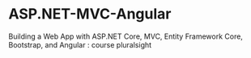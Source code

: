 # ASP.NET-MVC-Angular
Building a Web App with ASP.NET Core, MVC, Entity Framework Core, Bootstrap, and Angular : course pluralsight
